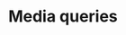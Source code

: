---
title: Media queries
eleventyNavigation:
    key: media queries
    parent: responsive design
    order: 3
    excerpt: Viktigt.
---